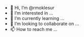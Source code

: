 - 👋 Hi, I’m @rmoklesur
- 👀 I’m interested in ...
- 🌱 I’m currently learning ...
- 💞️ I’m looking to collaborate on ...
- 📫 How to reach me ...

<!---
rmoklesur/rmoklesur is a ✨ special ✨ repository because its `README.md` (this file) appears on your GitHub profile.
You can click the Preview link to take a look at your changes.
--->
